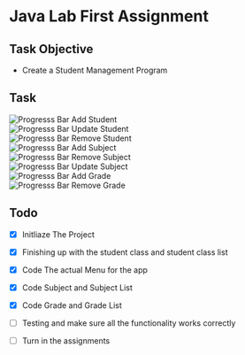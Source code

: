 # Java Lab First Assignment

## Task Objective

- Create a Student Management Program

## Task

![Progresss Bar](https://progress-bar.dev/100/)  Add Student       
![Progresss Bar](https://progress-bar.dev/100/)  Update Student    
![Progresss Bar](https://progress-bar.dev/100/)  Remove Student  
![Progresss Bar](https://progress-bar.dev/100/)  Add Subject<br/>
![Progresss Bar](https://progress-bar.dev/100/)  Remove Subject<br/> 
![Progresss Bar](https://progress-bar.dev/100/)  Update Subject<br/> 
![Progresss Bar](https://progress-bar.dev/100/)  Add Grade<br/>
![Progresss Bar](https://progress-bar.dev/100/)  Remove Grade<br/> 


## Todo

- [x] Initliaze The Project
- [x] Finishing up with the student class and student class list
- [x] Code The actual Menu for the app
- [x] Code Subject and Subject List
- [x] Code Grade and Grade List
- [ ] Testing and make sure all the functionality works correctly
- [ ] Turn in the assignments


